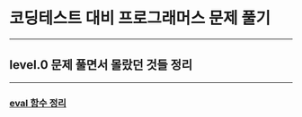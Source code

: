 # 코딩테스트 대비 프로그래머스 문제 풀기

---

## level.0 문제 풀면서 몰랐던 것들 정리

---

### [eval 함수 정리](https://www.notion.so/eval-5eefcfd496c4431aadf850761851aad5?pvs=4)



